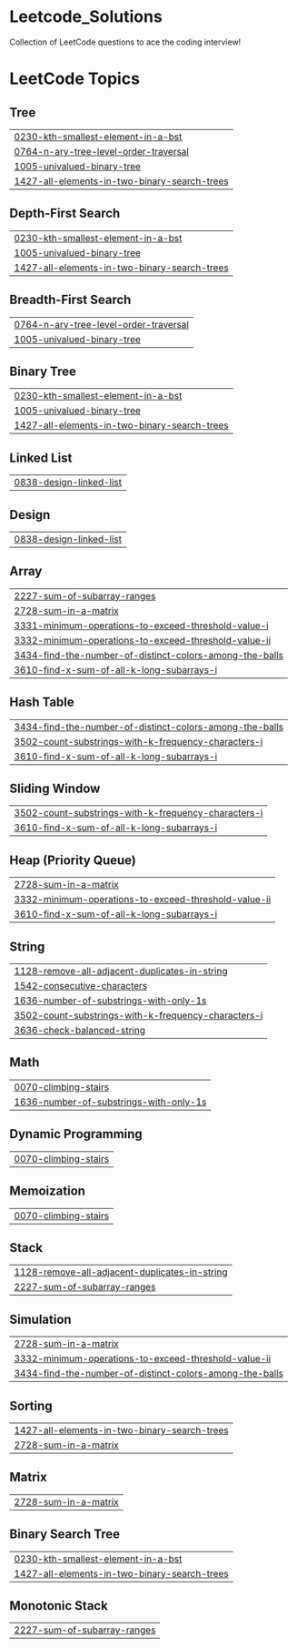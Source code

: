 # Leetcode_Solutions
Collection of LeetCode questions to ace the coding interview! 

<!---LeetCode Topics Start-->
# LeetCode Topics
## Tree
|  |
| ------- |
| [0230-kth-smallest-element-in-a-bst](https://github.com/TARAK0506/LEETCODE/tree/master/0230-kth-smallest-element-in-a-bst) |
| [0764-n-ary-tree-level-order-traversal](https://github.com/TARAK0506/LEETCODE/tree/master/0764-n-ary-tree-level-order-traversal) |
| [1005-univalued-binary-tree](https://github.com/TARAK0506/LEETCODE/tree/master/1005-univalued-binary-tree) |
| [1427-all-elements-in-two-binary-search-trees](https://github.com/TARAK0506/LEETCODE/tree/master/1427-all-elements-in-two-binary-search-trees) |
## Depth-First Search
|  |
| ------- |
| [0230-kth-smallest-element-in-a-bst](https://github.com/TARAK0506/LEETCODE/tree/master/0230-kth-smallest-element-in-a-bst) |
| [1005-univalued-binary-tree](https://github.com/TARAK0506/LEETCODE/tree/master/1005-univalued-binary-tree) |
| [1427-all-elements-in-two-binary-search-trees](https://github.com/TARAK0506/LEETCODE/tree/master/1427-all-elements-in-two-binary-search-trees) |
## Breadth-First Search
|  |
| ------- |
| [0764-n-ary-tree-level-order-traversal](https://github.com/TARAK0506/LEETCODE/tree/master/0764-n-ary-tree-level-order-traversal) |
| [1005-univalued-binary-tree](https://github.com/TARAK0506/LEETCODE/tree/master/1005-univalued-binary-tree) |
## Binary Tree
|  |
| ------- |
| [0230-kth-smallest-element-in-a-bst](https://github.com/TARAK0506/LEETCODE/tree/master/0230-kth-smallest-element-in-a-bst) |
| [1005-univalued-binary-tree](https://github.com/TARAK0506/LEETCODE/tree/master/1005-univalued-binary-tree) |
| [1427-all-elements-in-two-binary-search-trees](https://github.com/TARAK0506/LEETCODE/tree/master/1427-all-elements-in-two-binary-search-trees) |
## Linked List
|  |
| ------- |
| [0838-design-linked-list](https://github.com/TARAK0506/LEETCODE/tree/master/0838-design-linked-list) |
## Design
|  |
| ------- |
| [0838-design-linked-list](https://github.com/TARAK0506/LEETCODE/tree/master/0838-design-linked-list) |
## Array
|  |
| ------- |
| [2227-sum-of-subarray-ranges](https://github.com/TARAK0506/LEETCODE/tree/master/2227-sum-of-subarray-ranges) |
| [2728-sum-in-a-matrix](https://github.com/TARAK0506/LEETCODE/tree/master/2728-sum-in-a-matrix) |
| [3331-minimum-operations-to-exceed-threshold-value-i](https://github.com/TARAK0506/LEETCODE/tree/master/3331-minimum-operations-to-exceed-threshold-value-i) |
| [3332-minimum-operations-to-exceed-threshold-value-ii](https://github.com/TARAK0506/LEETCODE/tree/master/3332-minimum-operations-to-exceed-threshold-value-ii) |
| [3434-find-the-number-of-distinct-colors-among-the-balls](https://github.com/TARAK0506/LEETCODE/tree/master/3434-find-the-number-of-distinct-colors-among-the-balls) |
| [3610-find-x-sum-of-all-k-long-subarrays-i](https://github.com/TARAK0506/LEETCODE/tree/master/3610-find-x-sum-of-all-k-long-subarrays-i) |
## Hash Table
|  |
| ------- |
| [3434-find-the-number-of-distinct-colors-among-the-balls](https://github.com/TARAK0506/LEETCODE/tree/master/3434-find-the-number-of-distinct-colors-among-the-balls) |
| [3502-count-substrings-with-k-frequency-characters-i](https://github.com/TARAK0506/LEETCODE/tree/master/3502-count-substrings-with-k-frequency-characters-i) |
| [3610-find-x-sum-of-all-k-long-subarrays-i](https://github.com/TARAK0506/LEETCODE/tree/master/3610-find-x-sum-of-all-k-long-subarrays-i) |
## Sliding Window
|  |
| ------- |
| [3502-count-substrings-with-k-frequency-characters-i](https://github.com/TARAK0506/LEETCODE/tree/master/3502-count-substrings-with-k-frequency-characters-i) |
| [3610-find-x-sum-of-all-k-long-subarrays-i](https://github.com/TARAK0506/LEETCODE/tree/master/3610-find-x-sum-of-all-k-long-subarrays-i) |
## Heap (Priority Queue)
|  |
| ------- |
| [2728-sum-in-a-matrix](https://github.com/TARAK0506/LEETCODE/tree/master/2728-sum-in-a-matrix) |
| [3332-minimum-operations-to-exceed-threshold-value-ii](https://github.com/TARAK0506/LEETCODE/tree/master/3332-minimum-operations-to-exceed-threshold-value-ii) |
| [3610-find-x-sum-of-all-k-long-subarrays-i](https://github.com/TARAK0506/LEETCODE/tree/master/3610-find-x-sum-of-all-k-long-subarrays-i) |
## String
|  |
| ------- |
| [1128-remove-all-adjacent-duplicates-in-string](https://github.com/TARAK0506/LEETCODE/tree/master/1128-remove-all-adjacent-duplicates-in-string) |
| [1542-consecutive-characters](https://github.com/TARAK0506/LEETCODE/tree/master/1542-consecutive-characters) |
| [1636-number-of-substrings-with-only-1s](https://github.com/TARAK0506/LEETCODE/tree/master/1636-number-of-substrings-with-only-1s) |
| [3502-count-substrings-with-k-frequency-characters-i](https://github.com/TARAK0506/LEETCODE/tree/master/3502-count-substrings-with-k-frequency-characters-i) |
| [3636-check-balanced-string](https://github.com/TARAK0506/LEETCODE/tree/master/3636-check-balanced-string) |
## Math
|  |
| ------- |
| [0070-climbing-stairs](https://github.com/TARAK0506/LEETCODE/tree/master/0070-climbing-stairs) |
| [1636-number-of-substrings-with-only-1s](https://github.com/TARAK0506/LEETCODE/tree/master/1636-number-of-substrings-with-only-1s) |
## Dynamic Programming
|  |
| ------- |
| [0070-climbing-stairs](https://github.com/TARAK0506/LEETCODE/tree/master/0070-climbing-stairs) |
## Memoization
|  |
| ------- |
| [0070-climbing-stairs](https://github.com/TARAK0506/LEETCODE/tree/master/0070-climbing-stairs) |
## Stack
|  |
| ------- |
| [1128-remove-all-adjacent-duplicates-in-string](https://github.com/TARAK0506/LEETCODE/tree/master/1128-remove-all-adjacent-duplicates-in-string) |
| [2227-sum-of-subarray-ranges](https://github.com/TARAK0506/LEETCODE/tree/master/2227-sum-of-subarray-ranges) |
## Simulation
|  |
| ------- |
| [2728-sum-in-a-matrix](https://github.com/TARAK0506/LEETCODE/tree/master/2728-sum-in-a-matrix) |
| [3332-minimum-operations-to-exceed-threshold-value-ii](https://github.com/TARAK0506/LEETCODE/tree/master/3332-minimum-operations-to-exceed-threshold-value-ii) |
| [3434-find-the-number-of-distinct-colors-among-the-balls](https://github.com/TARAK0506/LEETCODE/tree/master/3434-find-the-number-of-distinct-colors-among-the-balls) |
## Sorting
|  |
| ------- |
| [1427-all-elements-in-two-binary-search-trees](https://github.com/TARAK0506/LEETCODE/tree/master/1427-all-elements-in-two-binary-search-trees) |
| [2728-sum-in-a-matrix](https://github.com/TARAK0506/LEETCODE/tree/master/2728-sum-in-a-matrix) |
## Matrix
|  |
| ------- |
| [2728-sum-in-a-matrix](https://github.com/TARAK0506/LEETCODE/tree/master/2728-sum-in-a-matrix) |
## Binary Search Tree
|  |
| ------- |
| [0230-kth-smallest-element-in-a-bst](https://github.com/TARAK0506/LEETCODE/tree/master/0230-kth-smallest-element-in-a-bst) |
| [1427-all-elements-in-two-binary-search-trees](https://github.com/TARAK0506/LEETCODE/tree/master/1427-all-elements-in-two-binary-search-trees) |
## Monotonic Stack
|  |
| ------- |
| [2227-sum-of-subarray-ranges](https://github.com/TARAK0506/LEETCODE/tree/master/2227-sum-of-subarray-ranges) |
<!---LeetCode Topics End-->